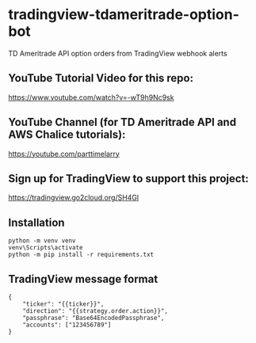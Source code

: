 # tradingview-tdameritrade-option-bot

TD Ameritrade API option orders from TradingView webhook alerts

## YouTube Tutorial Video for this repo:

https://www.youtube.com/watch?v=-wT9h9Nc9sk

## YouTube Channel (for TD Ameritrade API and AWS Chalice tutorials):

https://youtube.com/parttimelarry

## Sign up for TradingView to support this project:

https://tradingview.go2cloud.org/SH4Gl

## Installation

```
python -m venv venv
venv\Scripts\activate
python -m pip install -r requirements.txt
```

## TradingView message format

```
{
    "ticker": "{{ticker}}",
    "direction": "{{strategy.order.action}}",
    "passphrase": "Base64EncodedPassphrase",
    "accounts": ["123456789"]
}
```
